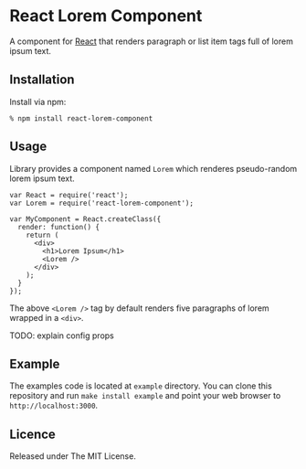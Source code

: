 # React Lorem Component

A component for [React][1] that renders paragraph or list item tags full 
of lorem ipsum text.


## Installation

Install via npm:

    % npm install react-lorem-component


## Usage

Library provides a component named `Lorem` which renderes 
pseudo-random lorem ipsum text.

    var React = require('react');
    var Lorem = require('react-lorem-component');

    var MyComponent = React.createClass({
      render: function() {
        return (
          <div>
            <h1>Lorem Ipsum</h1>
            <Lorem />
          </div>
        );
      }
    });

The above `<Lorem />` tag by default renders five paragraphs 
of lorem wrapped in a `<div>`.

TODO: explain config props


## Example

The examples code is located at `example` directory. You can clone this
repository and run `make install example` and point your web browser to
`http://localhost:3000`.


## Licence

Released under The MIT License.


[1]: http://facebook.github.io/react/
